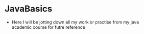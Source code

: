 # JavaBasics
- Here I will be jotting down all my work or practise from my java academic course for futre reference
